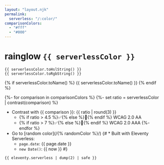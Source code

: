 ```yaml
---
layout: "layout.njk"
permalink:
  serverless: "/:color/"
comparisonColors:
  - "#fff"
  - "#000"
---
```

# rainglow `{{ serverlessColor }}`

`{{ serverlessColor.toHslString() }}`<br>
`{{ serverlessColor.toRgbString() }}`

{% if serverlessColor.toName() %}
{{ serverlessColor.toName() }}
{% endif %}

{%- for comparison in comparisonColors %}
{%- set ratio = serverlessColor | contrast(comparison) %}
* <span style="color: {{ comparison }}">Contrast with {{ comparison }}: {{ ratio | round(3) }}</span>
  * {% if ratio > 4.5 %}✅{% else %}🚫{% endif %} WCAG 2.0 AA
  * {% if ratio > 7 %}✅{% else %}🚫{% endif %} WCAG 2.0 AAA
{%- endfor %}
* Go to [random color](/{% randomColor %}/)
{# * Built with Eleventy Serverless:
  * `page.date`: {{ page.date }}
  * `new Date()`: {{ now }} #}


```
{{ eleventy.serverless | dump(2) | safe }}
```